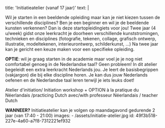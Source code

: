 title: 'Initiatieatelier (vanaf 17 jaar)'
text: |
  <p>Wil je starten in een beeldende opleiding maar kan je niet kiezen tussen de verschillende disciplines? Ben je een beginner en wil je de beeldende kunsten verkennen? Dan is deze startopleidingiets voor jou! Twee jaar (4 u/week) gidst onze leerkracht je doorheen verschillende kunststromingen, technieken en disciplines (fotografie, tekenen, collage, grafisch ontwerp, illustratie, modeltekenen, interieurontwerp, schilderkunst, ...) Na twee jaar kan je gericht een keuze maken voor een specifieke opleiding.
  </p>
  <p><strong>OPTIE</strong>: wil je graag starten in de academie maar voel je je nog niet comfortabel genoeg in de Nederlandse taal? Geen probleem! In dit atelier begeleidt een extra leerkracht Nederlands jou. Je leert de basisbegrippen (vakjargon) die bij elke discipline horen. Je kan dus jouw Nederlands oefenen en de Nederlandse taal leren terwijl je iets leuks doet!
  </p>
  <p>Atelier d'initiation/ Initiation workshop + OPTION  à la pratique du Néerlandais /practicing Dutch avec/with professeur Néerlandais / teacher Dutch
  </p><strong>WANNEER?</strong> Initiatieatelier kan je volgen op maandagavond gedurende 2 jaar (van 17:40 - 21:00)
images:
  - /assets/initiatie-atelier.jpg
id: 49f3b518-227e-4a60-a7f8-7312221ef932
